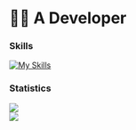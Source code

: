 # 🧑‍💻 A Developer    

<h3>Skills</h3> 

[![My Skills](https://skillicons.dev/icons?i=java,kotlin,github,gitlab,gradle,maven,idea,vscode,md&theme=dark)](https://skillicons.dev)

<h3>Statistics</h3>

[![](https://nirzak-streak-stats.vercel.app/?user=thebjoredcraft&theme=tokyonight)](https://github.com/thebjoredcraft)<br>
[![](https://github-readme-stats.vercel.app/api/wakatime?username=TheBjoRedCraft&theme=tokyonight&layout=compact&langs_count=10&hide_title=true)](https://github.com/TheBjoRedCraft)

